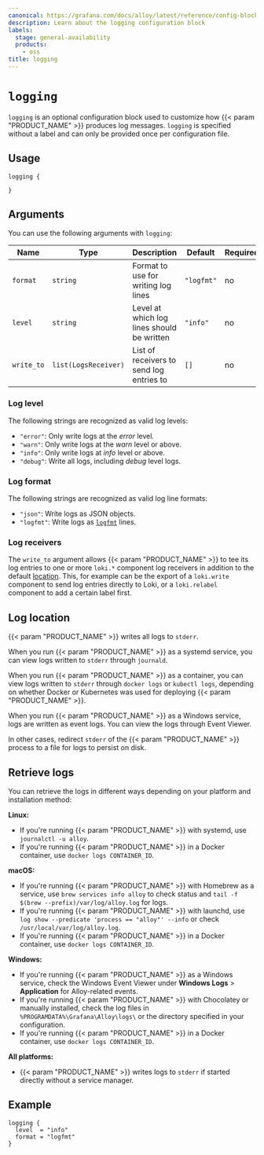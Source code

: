 ```yaml
---
canonical: https://grafana.com/docs/alloy/latest/reference/config-blocks/logging/
description: Learn about the logging configuration block
labels:
  stage: general-availability
  products:
    - oss
title: logging
---
```


# `logging`

`logging` is an optional configuration block used to customize how {{< param "PRODUCT_NAME" >}} produces log messages.
`logging` is specified without a label and can only be provided once per configuration file.

## Usage

```alloy
logging {

}
```

## Arguments

You can use the following arguments with `logging`:

| Name       | Type                 | Description                                | Default    | Required |
| ---------- | -------------------- | ------------------------------------------ | ---------- | -------- |
| `format`   | `string`             | Format to use for writing log lines        | `"logfmt"` | no       |
| `level`    | `string`             | Level at which log lines should be written | `"info"`   | no       |
| `write_to` | `list(LogsReceiver)` | List of receivers to send log entries to   | `[]`       | no       |

### Log level

The following strings are recognized as valid log levels:

* `"error"`: Only write logs at the _error_ level.
* `"warn"`: Only write logs at the _warn_ level or above.
* `"info"`: Only write logs at _info_ level or above.
* `"debug"`: Write all logs, including _debug_ level logs.

### Log format

The following strings are recognized as valid log line formats:

* `"json"`: Write logs as JSON objects.
* `"logfmt"`: Write logs as [`logfmt`][logfmt] lines.

### Log receivers

The `write_to` argument allows {{< param "PRODUCT_NAME" >}} to tee its log entries to one or more `loki.*` component log receivers in addition to the default [location][].
This, for example can be the export of a `loki.write` component to send log entries directly to Loki, or a `loki.relabel` component to add a certain label first.

## Log location

{{< param "PRODUCT_NAME" >}} writes all logs to `stderr`.

When you run {{< param "PRODUCT_NAME" >}} as a systemd service, you can view logs written to `stderr` through `journald`.

When you run {{< param "PRODUCT_NAME" >}} as a container, you can view logs written to `stderr` through `docker logs` or `kubectl logs`, depending on whether Docker or Kubernetes was used for deploying {{< param "PRODUCT_NAME" >}}.

When you run {{< param "PRODUCT_NAME" >}} as a Windows service, logs are written as event logs.
You can view the logs through Event Viewer.

In other cases, redirect `stderr` of the {{< param "PRODUCT_NAME" >}} process to a file for logs to persist on disk.

## Retrieve logs

You can retrieve the logs in different ways depending on your platform and installation method:

**Linux:**

* If you're running {{< param "PRODUCT_NAME" >}} with systemd, use `journalctl -u alloy`.
* If you're running {{< param "PRODUCT_NAME" >}} in a Docker container, use `docker logs CONTAINER_ID`.

**macOS:**

* If you're running {{< param "PRODUCT_NAME" >}} with Homebrew as a service, use `brew services info alloy` to check status and `tail -f $(brew --prefix)/var/log/alloy.log` for logs.
* If you're running {{< param "PRODUCT_NAME" >}} with launchd, use `log show --predicate 'process == "alloy"' --info` or check `/usr/local/var/log/alloy.log`.
* If you're running {{< param "PRODUCT_NAME" >}} in a Docker container, use `docker logs CONTAINER_ID`.

**Windows:**

* If you're running {{< param "PRODUCT_NAME" >}} as a Windows service, check the Windows Event Viewer under **Windows Logs** > **Application** for Alloy-related events.
* If you're running {{< param "PRODUCT_NAME" >}} with Chocolatey or manually installed, check the log files in `%PROGRAMDATA%\Grafana\Alloy\logs\` or the directory specified in your configuration.
* If you're running {{< param "PRODUCT_NAME" >}} in a Docker container, use `docker logs CONTAINER_ID`.

**All platforms:**

* {{< param "PRODUCT_NAME" >}} writes logs to `stderr` if started directly without a service manager.

## Example

```alloy
logging {
  level  = "info"
  format = "logfmt"
}
```

[logfmt]: https://brandur.org/logfmt
[location]: #log-location
